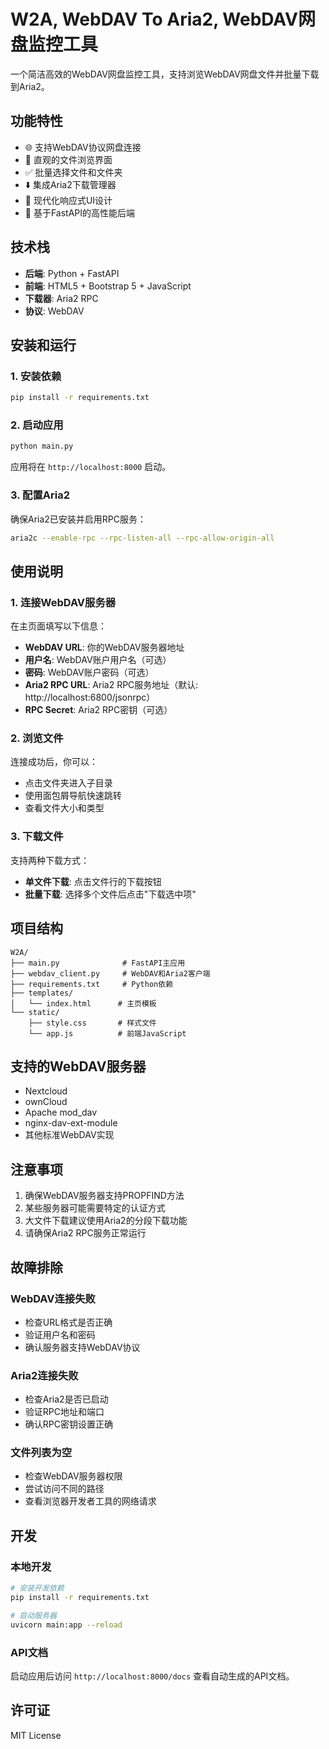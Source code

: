 # W2A, WebDAV To Aria2, WebDAV网盘监控工具

一个简洁高效的WebDAV网盘监控工具，支持浏览WebDAV网盘文件并批量下载到Aria2。

## 功能特性

- 🌐 支持WebDAV协议网盘连接
- 📁 直观的文件浏览界面
- ✅ 批量选择文件和文件夹
- ⬇️ 集成Aria2下载管理器
- 🎨 现代化响应式UI设计
- 🚀 基于FastAPI的高性能后端

## 技术栈

- **后端**: Python + FastAPI
- **前端**: HTML5 + Bootstrap 5 + JavaScript
- **下载器**: Aria2 RPC
- **协议**: WebDAV

## 安装和运行

### 1. 安装依赖

```bash
pip install -r requirements.txt
```

### 2. 启动应用

```bash
python main.py
```

应用将在 `http://localhost:8000` 启动。

### 3. 配置Aria2

确保Aria2已安装并启用RPC服务：

```bash
aria2c --enable-rpc --rpc-listen-all --rpc-allow-origin-all
```

## 使用说明

### 1. 连接WebDAV服务器

在主页面填写以下信息：
- **WebDAV URL**: 你的WebDAV服务器地址
- **用户名**: WebDAV账户用户名（可选）
- **密码**: WebDAV账户密码（可选）
- **Aria2 RPC URL**: Aria2 RPC服务地址（默认: http://localhost:6800/jsonrpc）
- **RPC Secret**: Aria2 RPC密钥（可选）

### 2. 浏览文件

连接成功后，你可以：
- 点击文件夹进入子目录
- 使用面包屑导航快速跳转
- 查看文件大小和类型

### 3. 下载文件

支持两种下载方式：
- **单文件下载**: 点击文件行的下载按钮
- **批量下载**: 选择多个文件后点击"下载选中项"

## 项目结构

```
W2A/
├── main.py              # FastAPI主应用
├── webdav_client.py     # WebDAV和Aria2客户端
├── requirements.txt     # Python依赖
├── templates/
│   └── index.html      # 主页模板
└── static/
    ├── style.css       # 样式文件
    └── app.js          # 前端JavaScript
```

## 支持的WebDAV服务器

- Nextcloud
- ownCloud
- Apache mod_dav
- nginx-dav-ext-module
- 其他标准WebDAV实现

## 注意事项

1. 确保WebDAV服务器支持PROPFIND方法
2. 某些服务器可能需要特定的认证方式
3. 大文件下载建议使用Aria2的分段下载功能
4. 请确保Aria2 RPC服务正常运行

## 故障排除

### WebDAV连接失败
- 检查URL格式是否正确
- 验证用户名和密码
- 确认服务器支持WebDAV协议

### Aria2连接失败
- 检查Aria2是否已启动
- 验证RPC地址和端口
- 确认RPC密钥设置正确

### 文件列表为空
- 检查WebDAV服务器权限
- 尝试访问不同的路径
- 查看浏览器开发者工具的网络请求

## 开发

### 本地开发

```bash
# 安装开发依赖
pip install -r requirements.txt

# 启动服务器
uvicorn main:app --reload
```

### API文档

启动应用后访问 `http://localhost:8000/docs` 查看自动生成的API文档。

## 许可证

MIT License
